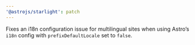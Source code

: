 ```yaml
---
'@astrojs/starlight': patch
---
```


Fixes an i18n configuration issue for multilingual sites when using Astro’s `i18n` config with `prefixDefaultLocale` set to `false`.
